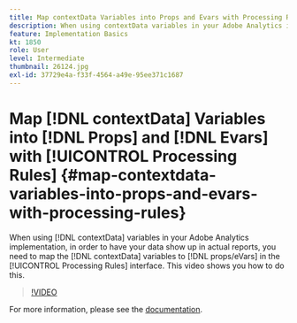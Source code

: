 ```yaml
---
title: Map contextData Variables into Props and Evars with Processing Rules
description: When using contextData variables in your Adobe Analytics implementation, in order to have your data show up in actual reports, you need to map the contextData variables to props/eVars in the Processing Rules interface. This video shows you how to do this.
feature: Implementation Basics
kt: 1850
role: User
level: Intermediate
thumbnail: 26124.jpg
exl-id: 37729e4a-f33f-4564-a49e-95ee371c1687
---
```

# Map [!DNL contextData] Variables into [!DNL Props] and [!DNL Evars] with [!UICONTROL Processing Rules] {#map-contextdata-variables-into-props-and-evars-with-processing-rules}

When using [!DNL contextData] variables in your Adobe Analytics implementation, in order to have your data show up in actual reports, you need to map the [!DNL contextData] variables to [!DNL props/eVars] in the [!UICONTROL Processing Rules] interface. This video shows you how to do this.

>[!VIDEO](https://video.tv.adobe.com/v/26124/?quality=12)

For more information, please see the [documentation](https://experienceleague.adobe.com/docs/analytics/admin/admin-tools/processing-rules/processing-rules.html?lang=en).
